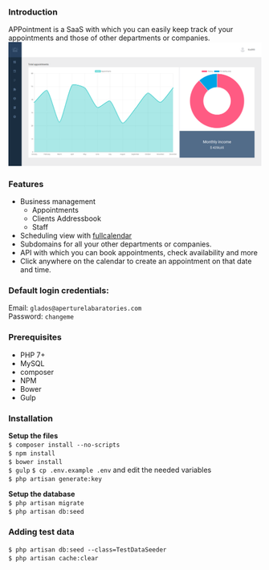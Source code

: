 ### Introduction
APPointment is a SaaS with which you can easily keep track of your appointments and those of other departments or companies. 
![Screenshot](https://github.com/GijsGoudzwaard/APPointment/blob/develop/screenshot.png)

### Features
 - Business management
   - Appointments 
   - Clients Addressbook
   - Staff
 - Scheduling view with [fullcalendar](https://fullcalendar.io/)
 - Subdomains for all your other departments or companies.
 - API with which you can book appointments, check availability and more
 - Click anywhere on the calendar to create an appointment on that date and time.


### Default login credentials:  
Email: `glados@aperturelabaratories.com`  
Password: `changeme`

### Prerequisites
 - PHP 7+
 - MySQL
 - composer
 - NPM
 - Bower
 - Gulp

### Installation
**Setup the files**  
`$ composer install --no-scripts`  
`$ npm install`  
`$ bower install`  
`$ gulp`
`$ cp .env.example .env` and edit the needed variables  
`$ php artisan generate:key`
  
**Setup the database**  
`$ php artisan migrate`  
`$ php artisan db:seed`  

### Adding test data
`$ php artisan db:seed --class=TestDataSeeder`  
`$ php artisan cache:clear`
